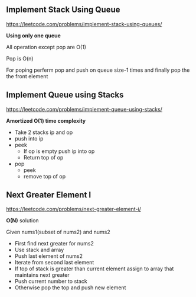 ## Implement Stack Using Queue
https://leetcode.com/problems/implement-stack-using-queues/

**Using only one queue**

All operation except pop are O(1)

Pop is O(n)

For poping perferm pop and push on queue size-1 times and finally pop the the front element

## Implement Queue using Stacks
https://leetcode.com/problems/implement-queue-using-stacks/

**Amortized O(1) time complexity**

* Take 2 stacks ip and op
* push into ip
* peek
  * If op is empty push ip into op
  * Return top of op
* pop
  * peek
  * remove top of op

## Next Greater Element I
https://leetcode.com/problems/next-greater-element-i/

**O(N)** solution

Given nums1(subset of nums2) and nums2

* First find next greater for nums2
* Use stack and array
* Push last element of nums2
* Iterate from second last element
* If top of stack is greater than current element assign to array that maintains next greater
* Push current number to stack
* Otherwise pop the top and push new element

